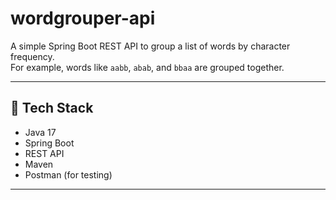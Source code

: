 # wordgrouper-api

A simple Spring Boot REST API to group a list of words by character frequency.  
For example, words like `aabb`, `abab`, and `bbaa` are grouped together.

---

## 📌 Tech Stack
- Java 17
- Spring Boot
- REST API
- Maven
- Postman (for testing)

---

